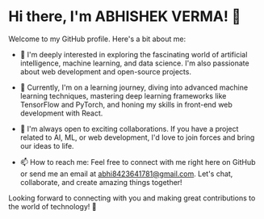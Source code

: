 # Hi there, I'm ABHISHEK VERMA! 👋

Welcome to my GitHub profile. Here's a bit about me:

- 👀 I'm deeply interested in exploring the fascinating world of artificial intelligence, machine learning, and data science. I'm also passionate about web development and open-source projects.

- 🌱 Currently, I'm on a learning journey, diving into advanced machine learning techniques, mastering deep learning frameworks like TensorFlow and PyTorch, and honing my skills in front-end web development with React.

- 💞️ I'm always open to exciting collaborations. If you have a project related to AI, ML, or web development, I'd love to join forces and bring our ideas to life.

- 📫 How to reach me: Feel free to connect with me right here on GitHub or send me an email at abhi8423641781@gmail.com. Let's chat, collaborate, and create amazing things together!

Looking forward to connecting with you and making great contributions to the world of technology! 🚀


<!---
Abhi-8423/Abhi-8423 is a ✨ special ✨ repository because its `README.md` (this file) appears on your GitHub profile.
You can click the Preview link to take a look at your changes.
--->
